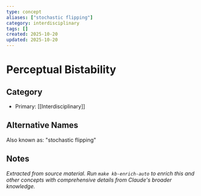 ```yaml
---
type: concept
aliases: ["stochastic flipping"]
category: interdisciplinary
tags: []
created: 2025-10-20
updated: 2025-10-20
---
```


# Perceptual Bistability

## Category

- Primary: [[Interdisciplinary]]

## Alternative Names

Also known as: "stochastic flipping"

## Notes

*Extracted from source material. Run `make kb-enrich-auto` to enrich this and other concepts with comprehensive details from Claude's broader knowledge.*
